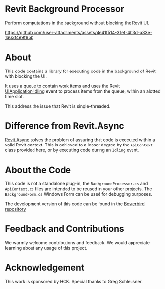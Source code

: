# Revit Background Processor

Perform computations in the background without blocking the Revit UI.  

https://github.com/user-attachments/assets/4e41f514-31ef-4b3d-a33e-1a63f4e9f85b

# About 

This code contains a library for executing code in the background of Revit with 
blocking the UI. 

It uses a queue to contain work items and uses the Revit [UIApplication.Idling](https://www.revitapidocs.com/2019/e233027b-ba8c-0bd1-37b7-93a066efa5a3.htm) 
event to process items from the queue, within an alotted time slot. 

This address the issue that Revit is single-threaded. 

# Difference from Revit.Async

[Revit.Async](https://github.com/KennanChan/Revit.Async) solves the problem of assuring that code 
is executed within a valid Revit context. This is achieved to a lesser degree by the `ApiContext`
class provided here, or by executing code during an `Idling` event. 

# About the Code

This code is not a standalone plug-in, the `BackgroundProcessor.cs` and `ApiContext.cs` 
files are intended to be reused in your other projects. The `BackgroundForm.cs` Windows Form can 
be used for debugging purposes. 

The development version of this code can be found in the 
[Bowerbird repository](https://github.com/ara3d/bowerbird/blob/main/Ara3D.Bowerbird.RevitSamples/BackgroundProcessor.cs)

# Feedback and Contributions 

We warmly welcome contributions and feedback. 
We would appreciate learning about any usage of this project. 

# Acknowledgement

This work is sponsored by HOK. 
Special thanks to Greg Schleusner. 





